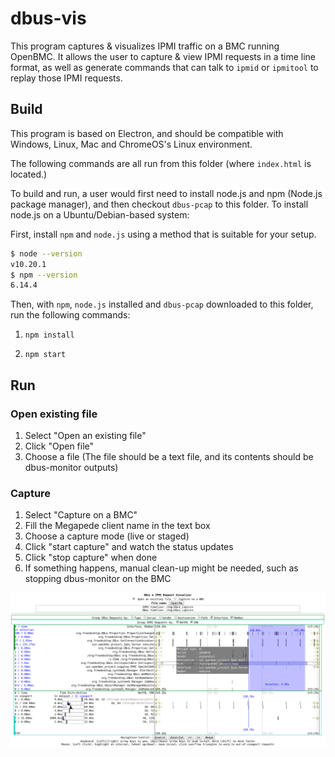 # dbus-vis

This program captures & visualizes IPMI traffic on a BMC running OpenBMC. It
allows the user to capture & view IPMI requests in a time line format, as well
as generate commands that can talk to `ipmid` or `ipmitool` to replay those IPMI
requests.

## Build

This program is based on Electron, and should be compatible with Windows, Linux,
Mac and ChromeOS's Linux environment.

The following commands are all run from this folder (where `index.html` is
located.)

To build and run, a user would first need to install node.js and npm (Node.js
package manager), and then checkout `dbus-pcap` to this folder. To install
node.js on a Ubuntu/Debian-based system:

First, install `npm` and `node.js` using a method that is suitable for your
setup.

```sh
$ node --version
v10.20.1
$ npm --version
6.14.4
```

Then, with `npm`, `node.js` installed and `dbus-pcap` downloaded to this folder,
run the following commands:

1. `npm install`

2. `npm start`

## Run

### Open existing file

1. Select "Open an existing file"
2. Click "Open file"
3. Choose a file (The file should be a text file, and its contents should be
   dbus-monitor outputs)

### Capture

1. Select "Capture on a BMC"
2. Fill the Megapede client name in the text box
3. Choose a capture mode (live or staged)
4. Click "start capture" and watch the status updates
5. Click "stop capture" when done
6. If something happens, manual clean-up might be needed, such as stopping
   dbus-monitor on the BMC

![Image](./scrnshot.png)
